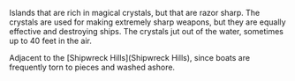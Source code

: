 Islands that are rich in magical crystals, but that are razor sharp. The crystals are used for making extremely sharp weapons, but they are equally effective and destroying ships. The crystals jut out of the water, sometimes up to 40 feet in the air.

Adjacent to the [Shipwreck Hills](Shipwreck Hills), since boats are frequently torn to pieces and washed ashore.